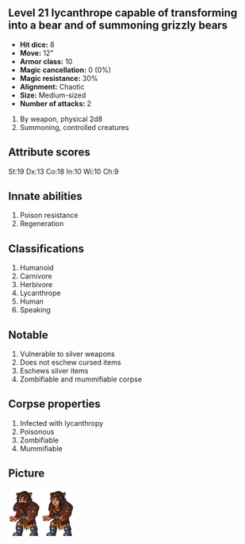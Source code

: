 ## Level 21 lycanthrope capable of transforming into a bear and of summoning grizzly bears
- **Hit dice:** 8
- **Move:** 12"
- **Armor class:** 10
- **Magic cancellation:** 0 (0%)
- **Magic resistance:** 30%
- **Alignment:** Chaotic
- **Size:** Medium-sized
- **Number of attacks:** 2
1. By weapon, physical 2d8
2. Summoning, controlled creatures
## Attribute scores
St:19 Dx:13 Co:18 In:10 Wi:10 Ch:9
## Innate abilities
1. Poison resistance
2. Regeneration
## Classifications
1. Humanoid
2. Carnivore
3. Herbivore
4. Lycanthrope
5. Human
6. Speaking
## Notable
1. Vulnerable to silver weapons
2. Does not eschew cursed items
3. Eschews silver items
4. Zombifiable and mummifiable corpse
## Corpse properties
1. Infected with lycanthropy
2. Poisonous
3. Zombifiable
4. Mummifiable
## Picture
![Werebear - Human form](https://github.com/hyvanmielenpelit/GnollHackTileSet/blob/main/Monsters/human-werebear/human-werebear.png) ![Werebear - Human form](https://github.com/hyvanmielenpelit/GnollHackTileSet/blob/main/Monsters/human-werebear/human-werebear_female.png)
